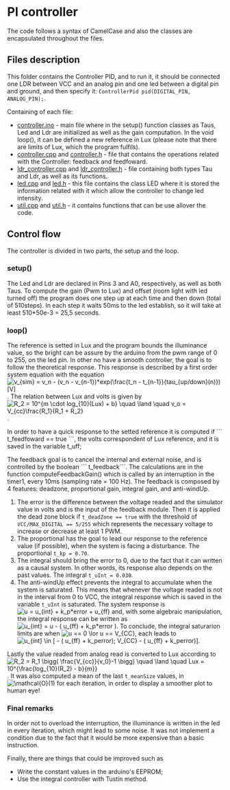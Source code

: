 # PI controller

The code follows a syntax of CamelCase and also the classes are encapsulated throughout the files.

## Files description
This folder contains the Controller PID, and to run it, it should be connected one LDR between VCC and an analog pin and one led between a digital pin and ground, and then specify it: ```ControllerPid pid(DIGITAL_PIN, ANALOG_PIN);```.

Containing of each file:
  * [controller.ino](./controller.ino) - main file where in the setup() function classes as Taus, Led and Ldr are initialized as well as the gain computation. In the void loop(), it can be defined a new reference in Lux (please note that there are limits of Lux, which the program fulfils).
  * [controller.cpp](./controller.cpp) and [controller.h](./controller.h) - file that contains the operations related with the Controller: feedback and feedfoward.
  * [ldr_controller.cpp](./ldr_controller.cpp) and [ldr_controller.h](./ldr_controller.h) - file containing both types Tau and Ldr, as well as its functions.
  * [led.cpp](./led.cpp) and [led.h](./led.h) - this file contains the class LED where it is stored the information related with it which allow the controller to change led intensity.
  * [util.cpp](./util.cpp) and [util.h](./util.h) - it contains functions that can be use allover the code.
  
## Control flow

The controller is divided in two parts, the setup and the loop.

### setup()

The Led and Ldr are declared in Pins 3 and A0, respectively, as well as both Taus. To compute the gain (Pwm to Lux) and offset (room light with led turned off) the program does one step up at each time and then down (total of 510steps). In each step it waits 50ms to the led establish, so it will take at least 510\*50e-3 = 25,5 seconds. 

### loop()

The reference is setted in Lux and the program bounds the illuminance value, so the bright can be assure by the arduino from the pwm range of 0 to 255, on the led pin.
In other no have a smooth controller, the goal is to follow the theoretical response. This response is described by a first order system equation with the equation ![v_{sim} = v_n - (v_n - v_{n-1})\*exp(\frac{t_n - t_{n-1}}{tau_{up/down}(n)}) [V]](https://latex.codecogs.com/svg.latex?v_{sim}%20=%20v_n%20-%20(v_n%20-%20v_{n-1})\*e^{\frac{t_n%20-%20t_{n-1}}{tau_{up/down}(n)}}%20[V]). The relation between Lux and volts is given by ![R_2 = 10^{m \cdot log_{10}(Lux) + b}  \quad \land \quad v_o = V_{cc}\frac{R_1}{R_1 + R_2}](https://latex.codecogs.com/svg.latex?R_2%20=%2010^{m%20\cdot%20log_{10}(Lux)%20+%20b}%20%20\quad%20\land%20\quad%20v_o%20=%20V_{cc}\frac{R_1}{R_1%20+%20R_2}).

In order to have a quick response to the setted reference it is computed if ´´´ t_feedfoward == true ´´´, the volts correspondent of Lux reference, and it is saved in the variable t_uff;

The feedback goal is to cancel the internal and external noise, and is controlled by the boolean ´´´ t_feedback´´´. The calculations are in the function computeFeedbackGain() which is called by an interruption in the timer1, every 10ms (sampling rate = 100 Hz). The feedback is composed by 4 features: deadzone, proportional gain, integral gain, and anti-windUp.
1. The error is the difference between the voltage readed and the simulator value in volts and is the input of the feedback module. Then it is applied the dead zone block if ``` t_deadZone == true ``` with the threshold of ```VCC/MAX_DIGITAL == 5/255``` which represents the necessary voltage to increase or decrease at least 1 PWM.
2. The proportional has the goal to lead our response to the reference value (if possible), when the system is facing a disturbance. The proportional ```t_kp = 0.70```.
3. The integral should bring the error to 0, due to the fact that it can written as a causal system. In other words, its response also depends on the past values. The integral ```t_uInt = 0.030```.
4. The anti-windUp effect prevents the integral to accumulate when the system is saturated. This means that whenever the voltage readed is not in the interval from 0 to VCC, the integral response which is saved in the variable ```t_uInt``` is saturated. The system response is ![u = u_{int} + k_p*error + u_{ff}](https://latex.codecogs.com/svg.latex?u%20=%20u_{int}%20+%20k_p*error%20+%20u_{ff}) and, with some algebraic manipulation, the integral response can be written as ![u_{int} = u - ( u_{ff} + k_p*error )](https://latex.codecogs.com/svg.latex?u_{int}%20=%20u%20-%20(%20u_{ff}%20+%20k_p*error%20)). To conclude, the integral saturarion limits are when ![u == 0 \lor u == V_{CC}](https://latex.codecogs.com/svg.latex?u%20==%200%20\lor%20u%20==%20V_{CC}), each leads to ![u_{int} \in [ - ( u_{ff} + k_p*error); V_{CC} - ( u_{ff} + k_p*error)] ](https://latex.codecogs.com/svg.latex?u_{int}%20\in%20[%20-%20(%20u_{ff}%20+%20k_p*error);%20V_{CC}%20-%20(%20u_{ff}%20+%20k_p*error)%20]).

Lastly the value readed from analog read is converted to Lux according to ![R_2 = R_1 \bigg( \frac{V_{cc}}{v_0}-1 \bigg)  \quad \land \quad Lux = 10^{\frac{log_{10}(R_2) - b}{m}}](https://latex.codecogs.com/svg.latex?R_2%20=%20R_1%20\bigg(%20\frac{V_{cc}}{v_0}-1%20\bigg)%20%20\quad%20\land%20\quad%20Lux%20=%2010^{\frac{log_{10}(R_2)%20-%20b}{m}}). It was also computed a mean of the last ```t_meanSize``` values, in ![\mathcal{O}(1)](https://latex.codecogs.com/svg.latex?\mathcal{O}(1)) for each iteration, in order to display a smoother plot to human eye!

### Final remarks

In order not to overload the interruption, the illuminance is written in the led in every iteration, which might lead to some noise. It was not implement a condition due to the fact that it would be more expensive than a basic instruction.


Finally, there are things that could be improved such as 
  * Write the constant values in the arduino's EEPROM;
  * Use the integral controller with Tustin method.
